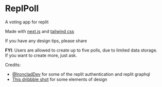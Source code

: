 # ReplPoll

A voting app for replit

Made with [next.js](https://nextjs.org) and [tailwind css](https://tailwindcss.com)

If you have any design tips, please share

__FYI__: Users are allowed to create up to five polls, due to limited data storage. If you want to create more, just ask.


Credits:
- [@IroncladDev](https://replit.com/@IroncladDev) for some of the replit authentication and replit graphql
- [This dribbble shot](https://dribbble.com/shots/18241310-Platform-for-holding-public-voting) for some elements of design